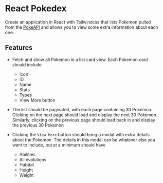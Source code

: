 # React Pokedex

Create an application in React with Tailwindcss that lists Pokemon pulled from the [PokeAPI](https://pokeapi.co/) and allows you to view some extra information about each one. 

## Features

- Fetch and show all Pokemon in a list card view. Each Pokemon card should include
    - Icon
    - ID
    - Name
    - Stats
    - Types
    - View More button

- The list should be paginated, with each page containing 30 Pokemon. Clicking on the next page should load and display the next 30 Pokemon. Similarly, clicking on the previous page should load back in and display the previous 30 Pokemon

- Clicking the `View More` button should bring a modal with extra details about the Pokemon. The details in this modal can be whatever else you want to include, but at a minimum should have
    - Abilities
    - All evolutions
    - Habitat
    - Height
    - Weight